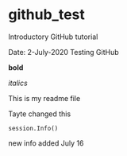 # github_test
Introductory GitHub tutorial

Date: 2-July-2020
Testing GitHub

**bold** 

*italics*

This is my readme file



Tayte changed this

``` {r}
session.Info()
```

new info added July 16
